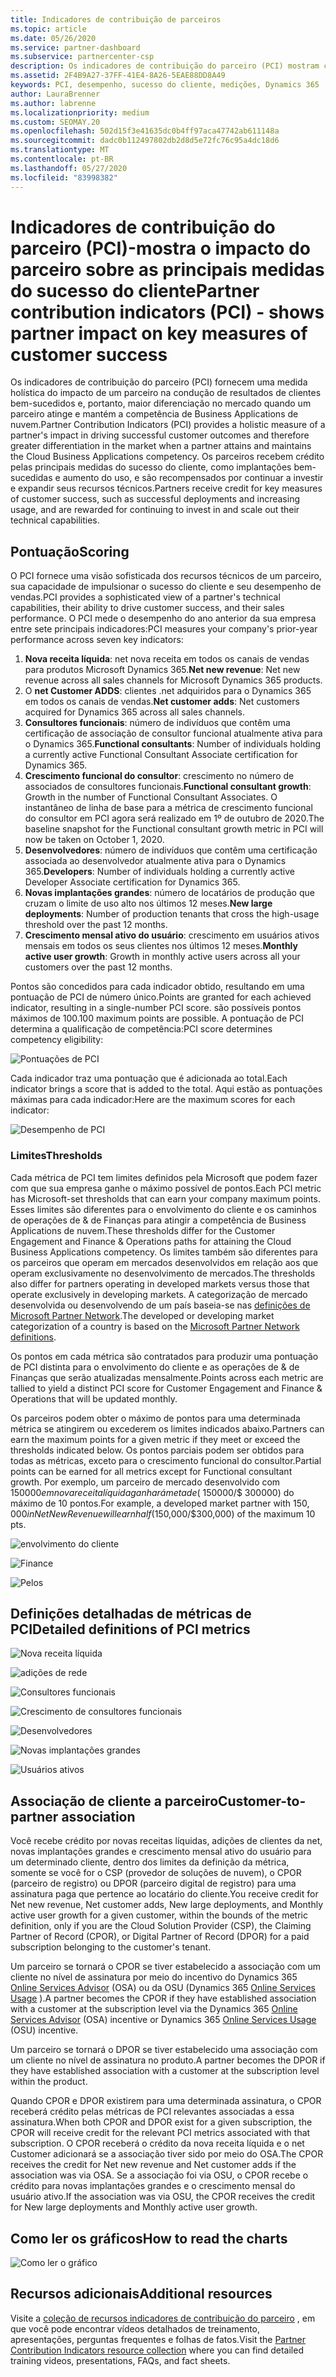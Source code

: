 ```yaml
---
title: Indicadores de contribuição de parceiros
ms.topic: article
ms.date: 05/26/2020
ms.service: partner-dashboard
ms.subservice: partnercenter-csp
description: Os indicadores de contribuição do parceiro (PCI) mostram como você está fazendo com o engajamento do cliente do Dynamics 365 ou as operações e finanças do Dynamics 365.
ms.assetid: 2F4B9A27-37FF-41E4-8A26-5EAE88DD8A49
keywords: PCI, desempenho, sucesso do cliente, medições, Dynamics 365
author: LauraBrenner
ms.author: labrenne
ms.localizationpriority: medium
ms.custom: SEOMAY.20
ms.openlocfilehash: 502d15f3e41635dc0b4ff97aca47742ab611148a
ms.sourcegitcommit: dadc0b112497802db2d8d5e72fc76c95a4dc18d6
ms.translationtype: MT
ms.contentlocale: pt-BR
ms.lasthandoff: 05/27/2020
ms.locfileid: "83998382"
---
```

# <a name="partner-contribution-indicators-pci---shows-partner-impact-on-key-measures-of-customer-success"></a><span data-ttu-id="326f4-104">Indicadores de contribuição do parceiro (PCI)-mostra o impacto do parceiro sobre as principais medidas do sucesso do cliente</span><span class="sxs-lookup"><span data-stu-id="326f4-104">Partner contribution indicators (PCI) - shows partner impact on key measures of customer success</span></span>

<span data-ttu-id="326f4-105">Os indicadores de contribuição do parceiro (PCI) fornecem uma medida holística do impacto de um parceiro na condução de resultados de clientes bem-sucedidos e, portanto, maior diferenciação no mercado quando um parceiro atinge e mantém a competência de Business Applications de nuvem.</span><span class="sxs-lookup"><span data-stu-id="326f4-105">Partner Contribution Indicators (PCI) provides a holistic measure of a partner's impact in driving successful customer outcomes and therefore greater differentiation in the market when a partner attains and maintains the Cloud Business Applications competency.</span></span> <span data-ttu-id="326f4-106">Os parceiros recebem crédito pelas principais medidas do sucesso do cliente, como implantações bem-sucedidas e aumento do uso, e são recompensados por continuar a investir e expandir seus recursos técnicos.</span><span class="sxs-lookup"><span data-stu-id="326f4-106">Partners receive credit for key measures of customer success, such as successful deployments and increasing usage, and are rewarded for continuing to invest in and scale out their technical capabilities.</span></span>


## <a name="scoring"></a><span data-ttu-id="326f4-107">Pontuação</span><span class="sxs-lookup"><span data-stu-id="326f4-107">Scoring</span></span>

<span data-ttu-id="326f4-108">O PCI fornece uma visão sofisticada dos recursos técnicos de um parceiro, sua capacidade de impulsionar o sucesso do cliente e seu desempenho de vendas.</span><span class="sxs-lookup"><span data-stu-id="326f4-108">PCI provides a sophisticated view of a partner's technical capabilities, their ability to drive customer success, and their sales performance.</span></span> <span data-ttu-id="326f4-109">O PCI mede o desempenho do ano anterior da sua empresa entre sete principais indicadores:</span><span class="sxs-lookup"><span data-stu-id="326f4-109">PCI measures your company's prior-year performance across seven key indicators:</span></span>

1. <span data-ttu-id="326f4-110">**Nova receita líquida**: net nova receita em todos os canais de vendas para produtos Microsoft Dynamics 365.</span><span class="sxs-lookup"><span data-stu-id="326f4-110">**Net new revenue**: Net new revenue across all sales channels for Microsoft Dynamics 365 products.</span></span>
2. <span data-ttu-id="326f4-111">O **net Customer ADDS**: clientes .net adquiridos para o Dynamics 365 em todos os canais de vendas.</span><span class="sxs-lookup"><span data-stu-id="326f4-111">**Net customer adds**: Net customers acquired for Dynamics 365 across all sales channels.</span></span>
3. <span data-ttu-id="326f4-112">**Consultores funcionais**: número de indivíduos que contêm uma certificação de associação de consultor funcional atualmente ativa para o Dynamics 365.</span><span class="sxs-lookup"><span data-stu-id="326f4-112">**Functional consultants**: Number of individuals holding a currently active Functional Consultant Associate certification for Dynamics 365.</span></span> 
4. <span data-ttu-id="326f4-113">**Crescimento funcional do consultor**: crescimento no número de associados de consultores funcionais.</span><span class="sxs-lookup"><span data-stu-id="326f4-113">**Functional consultant growth**: Growth in the number of Functional Consultant Associates.</span></span>  <span data-ttu-id="326f4-114">O instantâneo de linha de base para a métrica de crescimento funcional do consultor em PCI agora será realizado em 1º de outubro de 2020.</span><span class="sxs-lookup"><span data-stu-id="326f4-114">The baseline snapshot for the Functional consultant growth metric in PCI will now be taken on October 1, 2020.</span></span>  
5. <span data-ttu-id="326f4-115">**Desenvolvedores**: número de indivíduos que contêm uma certificação associada ao desenvolvedor atualmente ativa para o Dynamics 365.</span><span class="sxs-lookup"><span data-stu-id="326f4-115">**Developers**: Number of individuals holding a currently active Developer Associate certification for Dynamics 365.</span></span>
6. <span data-ttu-id="326f4-116">**Novas implantações grandes**: número de locatários de produção que cruzam o limite de uso alto nos últimos 12 meses.</span><span class="sxs-lookup"><span data-stu-id="326f4-116">**New large deployments**: Number of production tenants that cross the high-usage threshold over the past 12 months.</span></span>
7. <span data-ttu-id="326f4-117">**Crescimento mensal ativo do usuário**: crescimento em usuários ativos mensais em todos os seus clientes nos últimos 12 meses.</span><span class="sxs-lookup"><span data-stu-id="326f4-117">**Monthly active user growth**: Growth in monthly active users across all your customers over the past 12 months.</span></span>

<span data-ttu-id="326f4-118">Pontos são concedidos para cada indicador obtido, resultando em uma pontuação de PCI de número único.</span><span class="sxs-lookup"><span data-stu-id="326f4-118">Points are granted for each achieved indicator, resulting in a single-number PCI score.</span></span> <span data-ttu-id="326f4-119">são possíveis pontos máximos de 100.</span><span class="sxs-lookup"><span data-stu-id="326f4-119">100 maximum points are possible.</span></span> <span data-ttu-id="326f4-120">A pontuação de PCI determina a qualificação de competência:</span><span class="sxs-lookup"><span data-stu-id="326f4-120">PCI score determines competency eligibility:</span></span>

![Pontuações de PCI](images/pcinew1.png)

<span data-ttu-id="326f4-122">Cada indicador traz uma pontuação que é adicionada ao total.</span><span class="sxs-lookup"><span data-stu-id="326f4-122">Each indicator brings a score that is added to the total.</span></span> <span data-ttu-id="326f4-123">Aqui estão as pontuações máximas para cada indicador:</span><span class="sxs-lookup"><span data-stu-id="326f4-123">Here are the maximum scores for each indicator:</span></span>

![Desempenho de PCI](images/pci/perfnew.png)

### <a name="thresholds"></a><span data-ttu-id="326f4-125">Limites</span><span class="sxs-lookup"><span data-stu-id="326f4-125">Thresholds</span></span>

<span data-ttu-id="326f4-126">Cada métrica de PCI tem limites definidos pela Microsoft que podem fazer com que sua empresa ganhe o máximo possível de pontos.</span><span class="sxs-lookup"><span data-stu-id="326f4-126">Each PCI metric has Microsoft-set thresholds that can earn your company maximum points.</span></span> <span data-ttu-id="326f4-127">Esses limites são diferentes para o envolvimento do cliente e os caminhos de operações de & de Finanças para atingir a competência de Business Applications de nuvem.</span><span class="sxs-lookup"><span data-stu-id="326f4-127">These thresholds differ for the Customer Engagement and Finance & Operations paths for attaining the Cloud Business Applications competency.</span></span> <span data-ttu-id="326f4-128">Os limites também são diferentes para os parceiros que operam em mercados desenvolvidos em relação aos que operam exclusivamente no desenvolvimento de mercados.</span><span class="sxs-lookup"><span data-stu-id="326f4-128">The thresholds also differ for partners operating in developed markets versus those that operate exclusively in developing markets.</span></span>  <span data-ttu-id="326f4-129">A categorização de mercado desenvolvida ou desenvolvendo de um país baseia-se nas [definições de Microsoft Partner Network](https://assetsprod.microsoft.com/mpn/mpn-developed-and-developing-countries.pdf).</span><span class="sxs-lookup"><span data-stu-id="326f4-129">The developed or developing market categorization of a country is based on the [Microsoft Partner Network definitions](https://assetsprod.microsoft.com/mpn/mpn-developed-and-developing-countries.pdf).</span></span>

<span data-ttu-id="326f4-130">Os pontos em cada métrica são contratados para produzir uma pontuação de PCI distinta para o envolvimento do cliente e as operações de & de Finanças que serão atualizadas mensalmente.</span><span class="sxs-lookup"><span data-stu-id="326f4-130">Points across each metric are tallied to yield a distinct PCI score for Customer Engagement and Finance & Operations that will be updated monthly.</span></span>

<span data-ttu-id="326f4-131">Os parceiros podem obter o máximo de pontos para uma determinada métrica se atingirem ou excederem os limites indicados abaixo.</span><span class="sxs-lookup"><span data-stu-id="326f4-131">Partners can earn the maximum points for a given metric if they meet or exceed the thresholds indicated below.</span></span> <span data-ttu-id="326f4-132">Os pontos parciais podem ser obtidos para todas as métricas, exceto para o crescimento funcional do consultor.</span><span class="sxs-lookup"><span data-stu-id="326f4-132">Partial points can be earned for all metrics except for Functional consultant growth.</span></span> <span data-ttu-id="326f4-133">Por exemplo, um parceiro de mercado desenvolvido com $150000 em nova receita líquida ganhará metade ($ 150000/$ 300000) do máximo de 10 pontos.</span><span class="sxs-lookup"><span data-stu-id="326f4-133">For example, a developed market partner with $150,000 in Net New Revenue will earn half ($150,000/$300,000) of the maximum 10 pts.</span></span> 

![envolvimento do cliente](images/pci/custengagethresh.png)

![Finance](images/pci/table_2.png)

![Pelos](images/Table3.PNG) 


## <a name="detailed-definitions-of-pci-metrics"></a><span data-ttu-id="326f4-137">Definições detalhadas de métricas de PCI</span><span class="sxs-lookup"><span data-stu-id="326f4-137">Detailed definitions of PCI metrics</span></span>

![Nova receita líquida](images/pci/netnewrevenue.png)

![adições de rede](images/pci/netadds.png)


![Consultores funcionais](images/pci/funcconsult.png)


![Crescimento de consultores funcionais](images/pci/4_Functional_consultant_growth.png)

![Desenvolvedores](images/pci/developers.png) 

![Novas implantações grandes](images/pci/largedeploy.png) 

![Usuários ativos](images/pci/activeusers.png)

## <a name="customer-to-partner-association"></a><span data-ttu-id="326f4-145">Associação de cliente a parceiro</span><span class="sxs-lookup"><span data-stu-id="326f4-145">Customer-to-partner association</span></span>

<span data-ttu-id="326f4-146">Você recebe crédito por novas receitas líquidas, adições de clientes da net, novas implantações grandes e crescimento mensal ativo do usuário para um determinado cliente, dentro dos limites da definição da métrica, somente se você for o CSP (provedor de soluções de nuvem), o CPOR (parceiro de registro) ou DPOR (parceiro digital de registro) para uma assinatura paga que pertence ao locatário do cliente.</span><span class="sxs-lookup"><span data-stu-id="326f4-146">You receive credit for Net new revenue, Net customer adds, New large deployments, and Monthly active user growth for a given customer, within the bounds of the metric definition, only if you are the Cloud Solution Provider (CSP), the Claiming Partner of Record (CPOR), or Digital Partner of Record (DPOR) for a paid subscription belonging to the customer's tenant.</span></span>

<span data-ttu-id="326f4-147">Um parceiro se tornará o CPOR se tiver estabelecido a associação com um cliente no nível de assinatura por meio do incentivo do Dynamics 365 [Online Services Advisor](https://support.microsoft.com/help/4501560/online-services-advisor-osa-sell-incentives-faq) (OSA) ou da OSU (Dynamics 365 [Online Services Usage](https://support.microsoft.com/help/4489988/online-services-usage-osu-incentives-faq) ).</span><span class="sxs-lookup"><span data-stu-id="326f4-147">A partner becomes the CPOR if they have established association with a customer at the subscription level via the Dynamics 365 [Online Services Advisor](https://support.microsoft.com/help/4501560/online-services-advisor-osa-sell-incentives-faq) (OSA) incentive or Dynamics 365 [Online Services Usage](https://support.microsoft.com/help/4489988/online-services-usage-osu-incentives-faq) (OSU) incentive.</span></span>

<span data-ttu-id="326f4-148">Um parceiro se tornará o DPOR se tiver estabelecido uma associação com um cliente no nível de assinatura no produto.</span><span class="sxs-lookup"><span data-stu-id="326f4-148">A partner becomes the DPOR if they have established association with a customer at the subscription level within the product.</span></span>

<span data-ttu-id="326f4-149">Quando CPOR e DPOR existirem para uma determinada assinatura, o CPOR receberá crédito pelas métricas de PCI relevantes associadas a essa assinatura.</span><span class="sxs-lookup"><span data-stu-id="326f4-149">When both CPOR and DPOR exist for a given subscription, the CPOR will receive credit for the relevant PCI metrics associated with that subscription.</span></span> <span data-ttu-id="326f4-150">O CPOR receberá o crédito da nova receita líquida e o net Customer adicionará se a associação tiver sido por meio do OSA.</span><span class="sxs-lookup"><span data-stu-id="326f4-150">The CPOR receives the credit for Net new revenue and Net customer adds if the association was via OSA.</span></span> <span data-ttu-id="326f4-151">Se a associação foi via OSU, o CPOR recebe o crédito para novas implantações grandes e o crescimento mensal do usuário ativo.</span><span class="sxs-lookup"><span data-stu-id="326f4-151">If the association was via OSU, the CPOR receives the credit for New large deployments and Monthly active user growth.</span></span> 

## <a name="how-to-read-the-charts"></a><span data-ttu-id="326f4-152">Como ler os gráficos</span><span class="sxs-lookup"><span data-stu-id="326f4-152">How to read the charts</span></span>

![Como ler o gráfico](images/pci/howto.png)

## <a name="additional-resources"></a><span data-ttu-id="326f4-154">Recursos adicionais</span><span class="sxs-lookup"><span data-stu-id="326f4-154">Additional resources</span></span>

<span data-ttu-id="326f4-155">Visite a [coleção de recursos indicadores de contribuição do parceiro](https://aka.ms/pcilearn) , em que você pode encontrar vídeos detalhados de treinamento, apresentações, perguntas frequentes e folhas de fatos.</span><span class="sxs-lookup"><span data-stu-id="326f4-155">Visit the [Partner Contribution Indicators resource collection](https://aka.ms/pcilearn) where you can find detailed training videos, presentations, FAQs, and fact sheets.</span></span>
